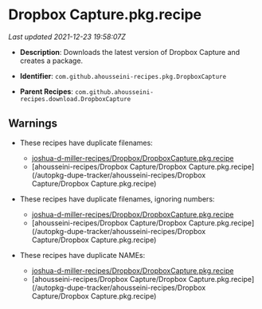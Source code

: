 # Dropbox Capture.pkg.recipe

_Last updated 2021-12-23 19:58:07Z_

- **Description**: Downloads the latest version of Dropbox Capture and creates a package.

- **Identifier**: `com.github.ahousseini-recipes.pkg.DropboxCapture`

- **Parent Recipes**: `com.github.ahousseini-recipes.download.DropboxCapture`

## Warnings

- These recipes have duplicate filenames:
    - [joshua-d-miller-recipes/Dropbox/DropboxCapture.pkg.recipe](/autopkg-dupe-tracker/joshua-d-miller-recipes/Dropbox/DropboxCapture.pkg.recipe)
    - [ahousseini-recipes/Dropbox Capture/Dropbox Capture.pkg.recipe](/autopkg-dupe-tracker/ahousseini-recipes/Dropbox Capture/Dropbox Capture.pkg.recipe)

- These recipes have duplicate filenames, ignoring numbers:
    - [joshua-d-miller-recipes/Dropbox/DropboxCapture.pkg.recipe](/autopkg-dupe-tracker/joshua-d-miller-recipes/Dropbox/DropboxCapture.pkg.recipe)
    - [ahousseini-recipes/Dropbox Capture/Dropbox Capture.pkg.recipe](/autopkg-dupe-tracker/ahousseini-recipes/Dropbox Capture/Dropbox Capture.pkg.recipe)

- These recipes have duplicate NAMEs:
    - [joshua-d-miller-recipes/Dropbox/DropboxCapture.pkg.recipe](/autopkg-dupe-tracker/joshua-d-miller-recipes/Dropbox/DropboxCapture.pkg.recipe)
    - [ahousseini-recipes/Dropbox Capture/Dropbox Capture.pkg.recipe](/autopkg-dupe-tracker/ahousseini-recipes/Dropbox Capture/Dropbox Capture.pkg.recipe)